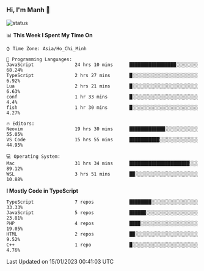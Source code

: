 ### Hi, I'm Manh 👋

![status](https://badge.stateful.com/manhhn01/status.svg)

<!--START_SECTION:waka-->
📊 **This Week I Spent My Time On** 

```text
⌚︎ Time Zone: Asia/Ho_Chi_Minh

💬 Programming Languages: 
JavaScript               24 hrs 10 mins      █████████████████░░░░░░░░   68.24% 
TypeScript               2 hrs 27 mins       █░░░░░░░░░░░░░░░░░░░░░░░░   6.92% 
Lua                      2 hrs 21 mins       █░░░░░░░░░░░░░░░░░░░░░░░░   6.63% 
conf                     1 hr 33 mins        █░░░░░░░░░░░░░░░░░░░░░░░░   4.4% 
fish                     1 hr 30 mins        █░░░░░░░░░░░░░░░░░░░░░░░░   4.27%

🔥 Editors: 
Neovim                   19 hrs 30 mins      █████████████░░░░░░░░░░░░   55.05% 
VS Code                  15 hrs 55 mins      ███████████░░░░░░░░░░░░░░   44.95%

💻 Operating System: 
Mac                      31 hrs 34 mins      ██████████████████████░░░   89.12% 
WSL                      3 hrs 51 mins       ██░░░░░░░░░░░░░░░░░░░░░░░   10.88%

```

**I Mostly Code in TypeScript** 

```text
TypeScript               7 repos             ████████░░░░░░░░░░░░░░░░░   33.33% 
JavaScript               5 repos             ██████░░░░░░░░░░░░░░░░░░░   23.81% 
PHP                      4 repos             ████░░░░░░░░░░░░░░░░░░░░░   19.05% 
HTML                     2 repos             ██░░░░░░░░░░░░░░░░░░░░░░░   9.52% 
C++                      1 repo              █░░░░░░░░░░░░░░░░░░░░░░░░   4.76%

```



 Last Updated on 15/01/2023 00:41:03 UTC
<!--END_SECTION:waka-->
